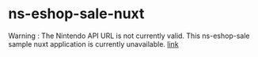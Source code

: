 # ns-eshop-sale-nuxt

Warning : The Nintendo API URL is not currently valid.
This ns-eshop-sale sample nuxt application is currently unavailable. [link](https://github.com/rkJun/ns-eshop-sale/issues/1)
